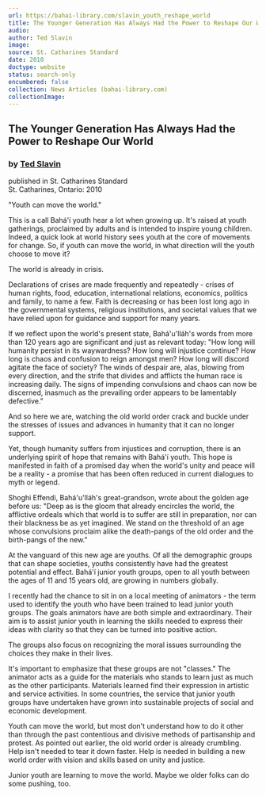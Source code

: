 ```yaml
---
url: https://bahai-library.com/slavin_youth_reshape_world
title: The Younger Generation Has Always Had the Power to Reshape Our World
audio: 
author: Ted Slavin
image: 
source: St. Catharines Standard
date: 2010
doctype: website
status: search-only
encumbered: false
collection: News Articles (bahai-library.com)
collectionImage: 
---
```



## The Younger Generation Has Always Had the Power to Reshape Our World

### by [Ted Slavin](https://bahai-library.com/author/Ted+Slavin)

published in St. Catharines Standard  
St. Catharines, Ontario: 2010


"Youth can move the world."  
  
This is a call Bahá'í youth hear a lot when growing up. It's raised at youth gatherings, proclaimed by adults and is intended to inspire young children. Indeed, a quick look at world history sees youth at the core of movements for change. So, if youth can move the world, in what direction will the youth choose to move it?  
  
The world is already in crisis.  
  
Declarations of crises are made frequently and repeatedly - crises of human rights, food, education, international relations, economics, politics and family, to name a few. Faith is decreasing or has been lost long ago in the governmental systems, religious institutions, and societal values that we have relied upon for guidance and support for many years.  
  
If we reflect upon the world's present state, Bahá'u'lláh's words from more than 120 years ago are significant and just as relevant today: "How long will humanity persist in its waywardness? How long will injustice continue? How long is chaos and confusion to reign amongst men? How long will discord agitate the face of society? The winds of despair are, alas, blowing from every direction, and the strife that divides and afflicts the human race is increasing daily. The signs of impending convulsions and chaos can now be discerned, inasmuch as the prevailing order appears to be lamentably defective."  
  
And so here we are, watching the old world order crack and buckle under the stresses of issues and advances in humanity that it can no longer support.  
  
Yet, though humanity suffers from injustices and corruption, there is an underlying spirit of hope that remains with Bahá'í youth. This hope is manifested in faith of a promised day when the world's unity and peace will be a reality - a promise that has been often reduced in current dialogues to myth or legend.  
  
Shoghi Effendi, Bahá'u'lláh's great-grandson, wrote about the golden age before us: "Deep as is the gloom that already encircles the world, the afflictive ordeals which that world is to suffer are still in preparation, nor can their blackness be as yet imagined. We stand on the threshold of an age whose convulsions proclaim alike the death-pangs of the old order and the birth-pangs of the new."  
  
At the vanguard of this new age are youths. Of all the demographic groups that can shape societies, youths consistently have had the greatest potential and effect. Bahá'í junior youth groups, open to all youth between the ages of 11 and 15 years old, are growing in numbers globally.  
  
I recently had the chance to sit in on a local meeting of animators - the term used to identify the youth who have been trained to lead junior youth groups. The goals animators have are both simple and extraordinary. Their aim is to assist junior youth in learning the skills needed to express their ideas with clarity so that they can be turned into positive action.  
  
The groups also focus on recognizing the moral issues surrounding the choices they make in their lives.  
  
It's important to emphasize that these groups are not "classes." The animator acts as a guide for the materials who stands to learn just as much as the other participants. Materials learned find their expression in artistic and service activities. In some countries, the service that junior youth groups have undertaken have grown into sustainable projects of social and economic development.  
  
Youth can move the world, but most don't understand how to do it other than through the past contentious and divisive methods of partisanship and protest. As pointed out earlier, the old world order is already crumbling. Help isn't needed to tear it down faster. Help is needed in building a new world order with vision and skills based on unity and justice.  
  
Junior youth are learning to move the world. Maybe we older folks can do some pushing, too.